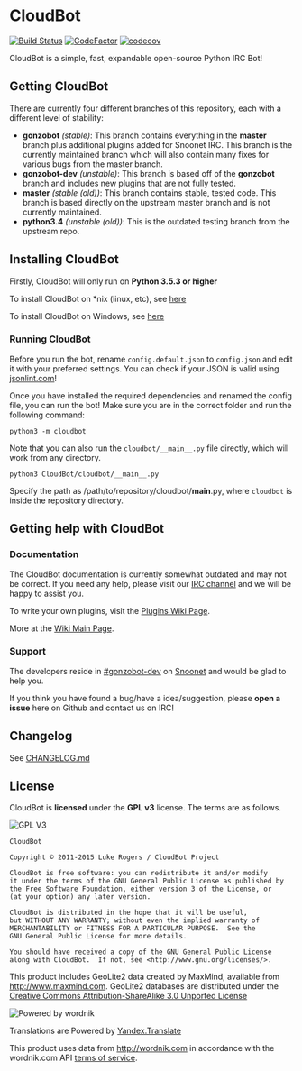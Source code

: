 # CloudBot
[![Build Status](https://travis-ci.com/TotallyNotRobots/CloudBot.svg?branch=gonzobot)](https://travis-ci.com/TotallyNotRobots/CloudBot) 
[![CodeFactor](https://www.codefactor.io/repository/github/totallynotrobots/cloudbot/badge/gonzobot)](https://www.codefactor.io/repository/github/totallynotrobots/cloudbot/overview/gonzobot) 
[![codecov](https://codecov.io/gh/TotallyNotRobots/CloudBot/branch/gonzobot/graph/badge.svg)](https://codecov.io/gh/TotallyNotRobots/CloudBot) 

CloudBot is a simple, fast, expandable open-source Python IRC Bot!

## Getting CloudBot

There are currently four different branches of this repository, each with a different level of stability:
 - **gonzobot** *(stable)*: This branch contains everything in the **master** branch plus additional plugins added for Snoonet IRC. This branch is the currently maintained branch which will also contain many fixes for various bugs from the master branch.
 - **gonzobot-dev** *(unstable)*: This branch is based off of the **gonzobot** branch and includes new plugins that are not fully tested.
 - **master** *(stable (old))*: This branch contains stable, tested code. This branch is based directly on the upstream master branch and is not currently maintained.
 - **python3.4** *(unstable (old))*: This is the outdated testing branch from the upstream repo.

## Installing CloudBot

Firstly, CloudBot will only run on **Python 3.5.3 or higher**

To install CloudBot on *nix (linux, etc), see [here](docs/installing/nix.md)

To install CloudBot on Windows, see [here](docs/installing/win.md)


### Running CloudBot

Before you run the bot, rename `config.default.json` to `config.json` and edit it with your preferred settings. You can check if your JSON is valid using [jsonlint.com](http://jsonlint.com/)!

Once you have installed the required dependencies and renamed the config file, you can run the bot! Make sure you are in the correct folder and run the following command:

```
python3 -m cloudbot
```

Note that you can also run the `cloudbot/__main__.py` file directly, which will work from any directory.
```
python3 CloudBot/cloudbot/__main__.py
```
Specify the path as /path/to/repository/cloudbot/__main__.py, where `cloudbot` is inside the repository directory.

## Getting help with CloudBot

### Documentation

The CloudBot documentation is currently somewhat outdated and may not be correct. If you need any help, please visit our [IRC channel](https://webchat.snoonet.org/#gonzobot-dev) and we will be happy to assist you.

To write your own plugins, visit the [Plugins Wiki Page](https://github.com/CloudBotIRC/CloudBot/wiki/Writing-your-first-command-plugin).

More at the [Wiki Main Page](https://github.com/CloudBotIRC/CloudBot/wiki).

### Support

The developers reside in [#gonzobot-dev](https://webchat.snoonet.org/#gonzobot-dev) on [Snoonet](https://snoonet.org) and would be glad to help you.

If you think you have found a bug/have a idea/suggestion, please **open a issue** here on Github and contact us on IRC!

## Changelog

See [CHANGELOG.md](CHANGELOG.md)

## License

CloudBot is **licensed** under the **GPL v3** license. The terms are as follows.

![GPL V3](https://www.gnu.org/graphics/gplv3-127x51.png)
    
    CloudBot

    Copyright © 2011-2015 Luke Rogers / CloudBot Project

    CloudBot is free software: you can redistribute it and/or modify
    it under the terms of the GNU General Public License as published by
    the Free Software Foundation, either version 3 of the License, or
    (at your option) any later version.

    CloudBot is distributed in the hope that it will be useful,
    but WITHOUT ANY WARRANTY; without even the implied warranty of
    MERCHANTABILITY or FITNESS FOR A PARTICULAR PURPOSE.  See the
    GNU General Public License for more details.

    You should have received a copy of the GNU General Public License
    along with CloudBot.  If not, see <http://www.gnu.org/licenses/>.
    
This product includes GeoLite2 data created by MaxMind, available from
<a href="http://www.maxmind.com">http://www.maxmind.com</a>. GeoLite2 databases are distributed under the [Creative Commons Attribution-ShareAlike 3.0 Unported License](https://creativecommons.org/licenses/by-sa/3.0/)

![Powered by wordnik](https://www.wordnik.com/img/wordnik_badge_a1.png)

Translations are Powered by [Yandex.Translate](https://translate.yandex.com)

This product uses data from <a href="http://wordnik.com">http://wordnik.com</a> in accordance with the wordnik.com API <a href="http://developer.wordnik.com/#!/terms">terms of service</a>.
